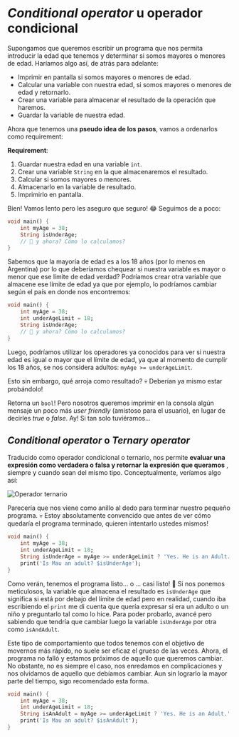 # _Conditional operator_ u operador condicional

Supongamos que queremos escribir un programa que nos permita introducir la edad que tenemos y determinar si somos mayores o menores de edad. Haríamos algo así, de atrás para adelante:

- Imprimir en pantalla si somos mayores o menores de edad.
- Calcular una variable con nuestra edad, si somos mayores o menores de edad y retornarlo.
- Crear una variable para almacenar el resultado de la operación que haremos.
- Guardar la variable de nuestra edad.

Ahora que tenemos una __pseudo idea de los pasos__, vamos a ordenarlos como requirement:

__Requirement__:

1. Guardar nuestra edad en una variable `int`.
2. Crear una variable `String` en la que almacenaremos el resultado.
3. Calcular si somos mayores o menores.
4. Almacenarlo en la variable de resultado.
5. Imprimirlo en pantalla.

Bien! Vamos lento pero les aseguro que seguro! 😂 Seguimos de a poco:

```dart
void main() {
    int myAge = 38;
    String isUnderAge;
    // 🤨 y ahora? Cómo lo calculamos?
}
```

Sabemos que la mayoría de edad es a los 18 años (por lo menos en Argentina) por lo que deberíamos chequear si nuestra variable es mayor o menor que ese límite de edad verdad? Podríamos crear otra variable que almacene ese límite de edad ya que por ejemplo, lo podríamos cambiar según el país en donde nos encontremos:

```dart
void main() {
    int myAge = 38;
    int underAgeLimit = 18;
    String isUnderAge;
    // 🤨 y ahora? Cómo lo calculamos?
}
```

Luego, podríamos utilizar los operadores ya conocidos para ver si nuestra edad es igual o mayor que el límite de edad, ya que al momento de cumplir los 18 años, se nos considera adultos: `myAge >= underAgeLimit`.

Esto sin embargo, qué arroja como resultado? 💀 Deberían ya mismo estar probándolo!

Retorna un `bool`! Pero nosotros queremos imprimir en la consola algún mensaje un poco más _user friendly_ (amistoso para el usuario), en lugar de decirles _true_ o _false_. Ay! Si tan solo tuviéramos...

## _Conditional operator_ o _Ternary operator_

Traducido como operador condicional o ternario, nos permite __evaluar una expresión como verdadera o falsa y retornar la expresión que queramos__ , siempre y cuando sean del mismo tipo. Conceptualmente, veríamos algo así:

![Operador ternario](https://raw.githubusercontent.com/themonkslab/courses/main/dart/2.Dart_b%C3%A1sico/15.1_operador_ternario.png)

Parecería que nos viene como anillo al dedo para terminar nuestro pequeño programa. 💀 Estoy absolutamente convencido que antes de ver cómo quedaría el programa terminado, quieren intentarlo ustedes mismos!

```dart
void main() {
    int myAge = 38;
    int underAgeLimit = 18;
    String isUnderAge = myAge >= underAgeLimit ? 'Yes. He is an Adult.' : 'No. He is a child.';
    print('Is Mau an adult? $isUnderAge');
}
```

Como verán, tenemos el programa listo... o ... casi listo! 🧐 Si nos ponemos meticulosos, la variable que almacena el resultado es `isUnderAge` que significa si está por debajo del límite de edad pero en realidad, cuando iba escribiendo el `print` me di cuenta que quería expresar si era un adulto o un niño y preguntarlo tal como lo hice. Para poder probarlo, avancé pero sabiendo que tendría que cambiar luego la variable `isUnderAge` por otra como `isAndAdult`.

Este tipo de comportamiento que todos tenemos con el objetivo de movernos más rápido, no suele ser eficaz el grueso de las veces. Ahora, el programa no falló y estamos próximos de aquello que queremos cambiar. No obstante, no es siempre el caso, nos enredamos en complicaciones y nos olvidamos de aquello que debíamos cambiar. Aun sin lograrlo la mayor parte del tiempo, sigo recomendado esta forma.

```dart
void main() {
    int myAge = 38;
    int underAgeLimit = 18;
    String isAnAdult = myAge >= underAgeLimit ? 'Yes. He is an Adult.' : 'No. He is a child.';
    print('Is Mau an adult? $isAnAdult');
}
```
